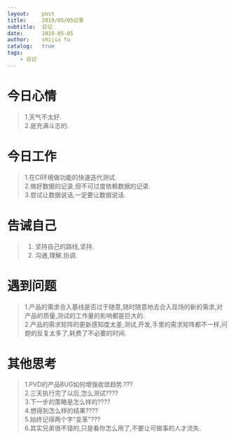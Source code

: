 ```yaml
---
layout:    post
title:     2019/05/05记录
subtitle:  日记
date:      2019-05-05
author:    shijia fu
catalog:   true
tags:
    - 日记
---
```


# 今日心情  
>1.天气不太好.   
>2.是充满斗志的.    
  
# 今日工作   
>1.在CI环境做功能的快速迭代测试.   
>2.做好数据的记录,但不可过度依赖数据的记录.  
>3.尝试让数据说话,一定要让数据说话.   

# 告诫自己
>1. 坚持自己的路线,坚持.
>2. 沟通,理解,协调.

# 遇到问题   
>1.产品的需求合入基线是否过于随意,随时随意地去合入现场的新的需求,对产品的质量,测试的工作量的影响都是巨大的.  
>2.产品的需求矩阵的更新感知度太差,测试,开发,手里的需求矩阵都不一样,问题的反复太多了,耗费了不必要的时间.  

# 其他思考  
>1.PVD的产品BUG如何增强收敛趋势.???  
>2.三天执行完了以后,怎么测试????    
>3.下一步的策略是怎么样的????   
>4.想得到怎么样的结果????    
>5.始终记得两个字"变革"???   
>6.其实兄弟很不错的,只是看你怎么用了,不要让可做事的人才流失.    

